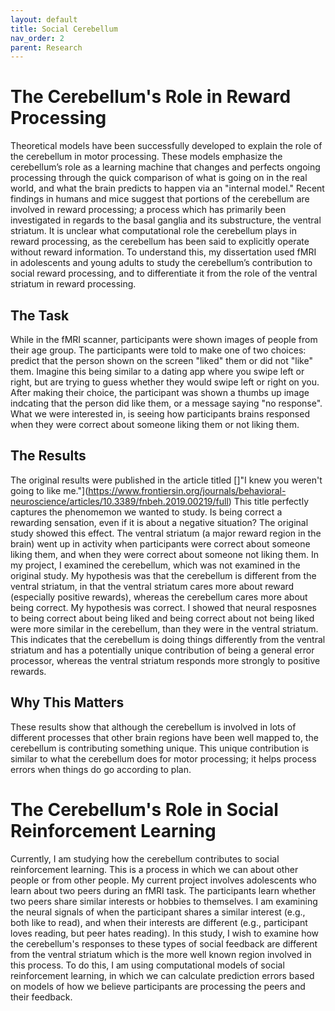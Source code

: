 ```yaml
---
layout: default
title: Social Cerebellum
nav_order: 2
parent: Research
---
```



# The Cerebellum's Role in Reward Processing
Theoretical models have been successfully developed to explain the role of the cerebellum in motor processing. These models emphasize the cerebellum’s role as a learning machine that changes and perfects ongoing processing through the quick comparison of what is going on in the real world, and what the brain predicts to happen via an "internal model." Recent findings in humans and mice suggest that portions of the cerebellum are involved in reward processing; a process which has primarily been investigated in regards to the basal ganglia and its substructure, the ventral striatum. It is unclear what computational role the cerebellum plays in reward processing, as the cerebellum has been said to explicitly operate without reward information. To understand this, my dissertation used fMRI in adolescents and young adults to study the cerebellum’s contribution to social reward processing, and to differentiate it from the role of the ventral striatum in reward processing. 

## The Task
While in the fMRI scanner, participants were shown images of people from their age group. The participants were told to make one of two choices: predict that the person shown on the screen "liked" them or did not "like" them. Imagine this being similar to a dating app where you swipe left or right, but are trying to guess whether they would swipe left or right on you. After making their choice, the participant was shown a thumbs up image indcating that the person did like them, or a message saying "no response". What we were interested in, is seeing how participants brains responsed when they were correct about someone liking them or not liking them. 

## The Results
The original results were published in the article titled []"I knew you weren't going to like me."](https://www.frontiersin.org/journals/behavioral-neuroscience/articles/10.3389/fnbeh.2019.00219/full) This title perfectly captures the phenomemon we wanted to study. Is being correct a rewarding sensation, even if it is about a negative situation? The original study showed this effect. The ventral striatum (a major reward region in the brain) went up in activity when participants were correct about someone liking them, and when they were correct about someone not liking them. In my project, I examined the cerebellum, which was not examined in the original study. My hypothesis was that the cerebellum is different from the ventral striatum, in that the ventral striatum cares more about reward (especially positive rewards), whereas the cerebellum cares more about being correct. My hypothesis was correct. I showed that neural resposnes to being correct about being liked and being correct about not being liked were more similar in the cerebellum, than they were in the ventral striatum. This indicates that the cerebellum is doing things differently from the ventral striatum and has a potentially unique contribution of being a general error processor, whereas the ventral striatum responds more strongly to positive rewards.

## Why This Matters
These results show that although the cerebellum is involved in lots of different processes that other brain regions have been well mapped to, the cerebellum is contributing something unique. This unique contribution is similar to what the cerebellum does for motor processing; it helps process errors when things do go according to plan. 



# The Cerebellum's Role in Social Reinforcement Learning
Currently, I am studying how the cerebellum contributes to social reinforcement learning. This is a process in which we can about other people or from other people. My current project involves adolescents who learn about two peers during an fMRI task. The participants learn whether two peers share similar interests or hobbies to themselves. I am examining the neural signals of when the participant shares a similar interest (e.g., both like to read), and when their interests are different (e.g., participant loves reading, but peer hates reading). In this study, I wish to examine how the cerebellum's responses to these types of social feedback are different from the ventral striatum which is the more well known region involved in this process. To do this, I am using computational models of social reinforcement learning, in which we can calculate prediction errors based on models of how we believe participants are processing the peers and their feedback.

